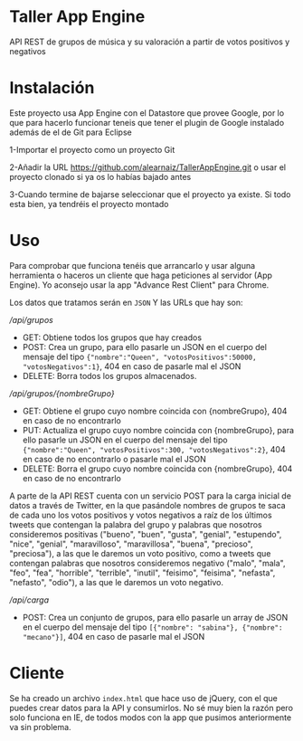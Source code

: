 Taller App Engine
===============

API REST de grupos de música y su valoración a partir de votos positivos y negativos

Instalación
===========

Este proyecto usa App Engine con el Datastore que provee Google, por lo que para hacerlo funcionar teneis que tener el plugin de Google instalado además de el de Git para Eclipse

1-Importar el proyecto como un proyecto Git

2-Añadir la URL https://github.com/alearnaiz/TallerAppEngine.git o usar el proyecto clonado si ya os lo habías bajado antes

3-Cuando termine de bajarse seleccionar que el proyecto ya existe. Si todo esta bien, ya tendréis el proyecto montado

Uso
===

Para comprobar que funciona tenéis que arrancarlo y usar alguna herramienta o haceros un cliente que haga peticiones al servidor (App Engine). Yo aconsejo usar la app "Advance Rest Client" para Chrome.

Los datos que tratamos serán en `JSON` Y las URLs que hay son:

*/api/grupos*
* GET: Obtiene todos los grupos que hay creados
* POST: Crea un grupo, para ello pasarle un JSON en el cuerpo del mensaje del tipo `{"nombre":"Queen", "votosPositivos":50000, "votosNegativos":1}`, 404 en caso de pasarle mal el JSON
* DELETE: Borra todos los grupos almacenados.

*/api/grupos/{nombreGrupo}*
* GET: Obtiene el grupo cuyo nombre coincida con {nombreGrupo}, 404 en caso de no encontrarlo
* PUT: Actualiza el grupo cuyo nombre coincida con {nombreGrupo}, para ello pasarle un JSON en el cuerpo del mensaje del tipo `{"nombre":"Queen", "votosPositivos":300, "votosNegativos":2}`, 404 en caso de no encontrarlo o pasarle mal el JSON
* DELETE: Borra el grupo cuyo nombre coincida con {nombreGrupo}, 404 en caso de no encontrarlo

A parte de la API REST cuenta con un servicio POST para la carga inicial de datos a través de Twitter, en la que pasándole nombres de grupos te saca de cada uno los votos positivos y votos negativos a raíz de los últimos tweets que contengan la palabra del grupo y palabras que nosotros consideremos positivas ("bueno", "buen", "gusta", "genial", "estupendo", "nice", "genial", "maravilloso", "maravillosa", "buena", "precioso", "preciosa"), a las que le daremos un voto positivo, como a tweets que contengan palabras que nosotros consideremos negativo ("malo", "mala", "feo", "fea", "horrible", "terrible", "inutil", "feisimo", "feisima", "nefasta", "nefasto", "odio"), a las que le daremos un voto negativo.

*/api/carga*

* POST: Crea un conjunto de grupos, para ello pasarle un array de JSON en el cuerpo del mensaje del tipo `[{"nombre": "sabina"}, {"nombre": "mecano"}]`, 404 en caso de pasarle mal el JSON

Cliente
=======

Se ha creado un archivo `index.html` que hace uso de jQuery, con el que puedes crear datos para la API y consumirlos. No sé muy bien la razón pero solo funciona en IE, de todos modos con la app que pusimos anteriormente va sin problema.
